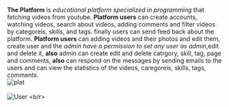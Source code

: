 **The Platform** is *educational platform specialized in programming* that fetching videos from youtube.
**Platform users** can create accounts, watching videos, search about videos, adding comments and filter videos by categoreis, skills, and tags. finally users can send feed back about the platform.
**Platform users** can adding videos and their photos and edit them, create user and the *admin have a permission to set any user as admin*,edit and delete it, **also** admin can create edit and delete catrgory, skill, tag, page and comments, **also** can respond on the messages by sending emails to the users and can view the statistics of the videos, caregoreis, skills, tags, comments.<br/>
![plat](https://user-images.githubusercontent.com/36716361/81898656-68534f00-95b9-11ea-986f-6f556216b279.PNG) <br/> <br/>
![User](https://user-images.githubusercontent.com/36716361/81898993-1d860700-95ba-11ea-9ae1-b5299b3f32d9.PNG) <b/r>




